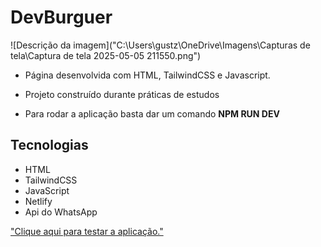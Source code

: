 # DevBurguer

![Descrição da imagem]("C:\Users\gustz\OneDrive\Imagens\Capturas de tela\Captura de tela 2025-05-05 211550.png")

- Página desenvolvida com HTML, TailwindCSS e Javascript.

 - Projeto construído durante práticas de estudos

 - Para rodar a aplicação basta dar um comando  **NPM RUN DEV**

## Tecnologias

- HTML
- TailwindCSS
- JavaScript
- Netlify
- Api do WhatsApp

<div>
  <a> <a href="https://cardapio-dev.netlify.app/">"Clique aqui para testar a aplicação."</a></a>
</div>
